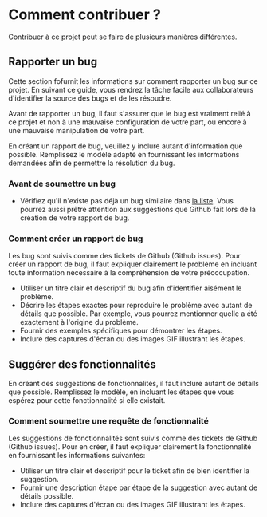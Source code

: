 
# Comment contribuer ?
Contribuer à ce projet peut se faire de plusieurs manières différentes.

## Rapporter un bug
Cette section fofurnit les informations sur comment rapporter un bug sur ce projet. En suivant ce guide, vous rendrez la tâche 
facile aux collaborateurs d'identifier la source des bugs et de les résoudre. 

Avant de rapporter un bug, il faut s'assurer que le bug est vraiment relié à ce projet et non à une mauvaise configuration de 
votre part, ou encore à une mauvaise manipulation de votre part. 

En créant un rapport de bug, veuillez y inclure autant d'information que possible. Remplissez le modèle adapté en fournissant 
les informations demandées afin de permettre la résolution du bug.

### Avant de soumettre un bug
- Vérifiez qu'il n'existe pas déjà un bug similaire dans [la liste](https://github.com/koffisani/coding-data-togo/issues). 
Vous pourrez aussi prêtre attention aux suggestions que Github fait lors de la création de votre rapport de bug.

### Comment créer un rapport de bug
Les bug sont suivis comme des tickets de Github (Github issues). Pour créer un rapport de bug, il faut expliquer clairement le 
problème en incluant toute information nécessaire à la compréhension de votre préoccupation.
- Utiliser un titre clair et descriptif du bug afin d'identifier aisément le problème.
- Décrire les étapes exactes pour reproduire le problème avec autant de détails que possible. Par exemple, vous pourrez 
mentionner quelle a été exactement à l'origine du problème.
- Fournir des exemples spécifiques pour démontrer les étapes.
- Inclure des captures d'écran ou des images GIF illustrant les étapes.

## Suggérer des fonctionnalités

En créant des suggestions de fonctionnalités, il faut inclure autant de détails que possible. Remplissez le modèle, en incluant 
les étapes que vous espérez pour cette fonctionnalité si elle existait.

### Comment soumettre une requête de fonctionnalité
Les suggestions de fonctionnalités sont suivis comme des tickets de Github (Github issues). Pour en créer, il faut expliquer 
clairement la fonctionnalité en fournissant les informations suivantes:
- Utiliser un titre clair et descriptif pour le ticket afin de bien identifier la suggestion.
- Fournir une description étape par étape de la suggestion avec autant de détails possible.
- Inclure des captures d'écran ou des images GIF illustrant les étapes.
